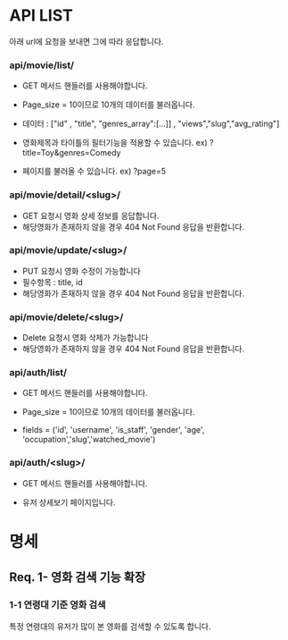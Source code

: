 # API LIST

아래 url에 요청을 보내면 그에 따라 응답합니다.

### api/movie/list/

* GET 메서드 핸들러를 사용해야합니다.

* Page_size = 10이므로 10개의 데이터를 불러옵니다.
* 데이터 : ["id" , "title", "genres_array":[...]] , "views","slug","avg_rating"]
* 영화제목과 타이틀의 필터기능을 적용할 수 있습니다. ex) ?title=Toy&genres=Comedy 
* 페이지를 불러올 수 있습니다. ex) ?page=5



### api/movie/detail/\<slug>/

* GET 요청시 영화 상세 정보를 응답합니다. 
* 해당영화가 존재하지 않을 경우 404 Not Found 응답을 반환합니다.



### api/movie/update/\<slug>/

- PUT 요청시 영화 수정이 가능합니다
- 필수항목 : title, id
- 해당영화가 존재하지 않을 경우 404 Not Found 응답을 반환합니다.



### api/movie/delete/\<slug>/

- Delete 요청시 영화 삭제가 가능합니다
- 해당영화가 존재하지 않을 경우 404 Not Found 응답을 반환합니다.



### api/auth/list/

* GET 메서드 핸들러를 사용해야합니다.

* Page_size = 10이므로 10개의 데이터를 불러옵니다.
* fields = ('id', 'username', 'is_staff', 'gender', 'age', 'occupation','slug','watched_movie')



### api/auth/\<slug>/

* GET 메서드 핸들러를 사용해야합니다.

* 유저 상세보기 페이지입니다. 





# 명세

## Req. 1- 영화 검색 기능 확장

### 1-1 연령대 기준 영화 검색

특정 연령대의 유저가 많이 본 영화를 검색할 수 있도록 합니다.


